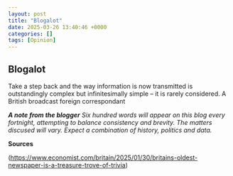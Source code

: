 ```yaml
---
layout: post
title: "Blogalot"
date: 2025-03-26 13:40:46 +0000
categories: []
tags: [Opinion]
---
```


## Blogalot

Take a step back and the way information is now transmitted is outstandingly complex but infinitesimally simple – it is rarely considered. A British broadcast foreign correspondant 


***A note from the blogger***
*Six hundred words will appear on this blog every fortnight, attempting to balance consistency and brevity. The matters discused will vary. Expect a combination of history, politics and data.*

**Sources**
[^1]:(https://podcasts.apple.com/gb/podcast/iain-dale-all-talk/id1475913485?i=1000700841600)
[^2]: 
(https://www.economist.com/britain/2025/01/30/britains-oldest-newspaper-is-a-treasure-trove-of-trivia)
